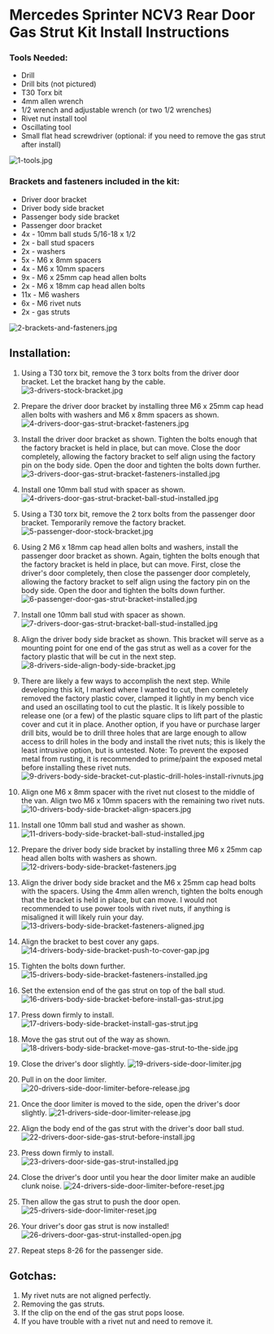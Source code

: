 # Mercedes Sprinter NCV3 Rear Door Gas Strut Kit Install Instructions

### Tools Needed:
 
- Drill
- Drill bits (not pictured)
- T30 Torx bit
- 4mm allen wrench
- 1/2 wrench and adjustable wrench (or two 1/2 wrenches)
- Rivet nut install tool
- Oscillating tool
- Small flat head screwdriver (optional: if you need to remove the gas strut after install)
 
![1-tools.jpg](../images/0-tools.jpg)

### Brackets and fasteners included in the kit:

- Driver door bracket
- Driver body side bracket
- Passenger body side bracket
- Passenger door bracket
- 4x - 10mm ball studs 5/16-18 x 1/2
- 2x - ball stud spacers
- 2x - washers
- 5x - M6 x 8mm spacers
- 4x - M6 x 10mm spacers
- 9x - M6 x 25mm cap head allen bolts
- 2x - M6 x 18mm cap head allen bolts
- 11x - M6 washers
- 6x - M6 rivet nuts
- 2x - gas struts

![2-brackets-and-fasteners.jpg](../images/00-brackets-and-fasteners.jpg)

## Installation:

1. Using a T30 torx bit, remove the 3 torx bolts from the driver door bracket. Let the bracket hang by the cable.
![3-drivers-stock-bracket.jpg](../images/1-drivers-stock-bracket.jpg)

2. Prepare the driver door bracket by installing three M6 x 25mm cap head allen bolts with washers and M6 x 8mm spacers as shown.
![4-drivers-door-gas-strut-bracket-fasteners.jpg](../images/2-drivers-door-gas-strut-bracket-fasteners.jpg)

3. Install the driver door bracket as shown. Tighten the bolts enough that the factory bracket is held in place, but can move. Close the door completely, allowing the factory bracket to self align using the factory pin on the body side. Open the door and tighten the bolts down further.
![3-drivers-door-gas-strut-bracket-fasteners-installed.jpg](../images/3-drivers-door-gas-strut-bracket-fasteners-installed.jpg)

4. Install one 10mm ball stud with spacer as shown.
![4-drivers-door-gas-strut-bracket-ball-stud-installed.jpg](../images/4-drivers-door-gas-strut-bracket-ball-stud-installed.jpg)

5. Using a T30 torx bit, remove the 2 torx bolts from the passenger door bracket. Temporarily remove the factory bracket.
![5-passenger-door-stock-bracket.jpg](../images/5-passenger-door-stock-bracket.jpg)

6. Using 2 M6 x 18mm cap head allen bolts and washers, install the passenger door bracket as shown. Again, tighten the bolts enough that the factory bracket is held in place, but can move. First, close the driver's door completely, then close the passenger door completely, allowing the factory bracket to self align using the factory pin on the body side. Open the door and tighten the bolts down further.
![6-passenger-door-gas-strut-bracket-installed.jpg](../images/6-passenger-door-gas-strut-bracket-installed.jpg)

7. Install one 10mm ball stud with spacer as shown.
![7-drivers-door-gas-strut-bracket-ball-stud-installed.jpg](../images/7-drivers-door-gas-strut-bracket-ball-stud-installed.jpg)

8. Align the driver body side bracket as shown. This bracket will serve as a mounting point for one end of the gas strut as well as a cover for the factory plastic that will be cut in the next step.
![8-drivers-side-align-body-side-bracket.jpg](../images/8-drivers-side-align-body-side-bracket.jpg)

9. There are likely a few ways to accomplish the next step. While developing this kit, I marked where I wanted to cut, then completely removed the factory plastic cover, clamped it lightly in my bench vice and used an oscillating tool to cut the plastic. It is likely possible to release one (or a few) of the plastic square clips to lift part of the plastic cover and cut it in place. Another option, if you have or purchase larger drill bits, would be to drill three holes that are large enough to allow access to drill holes in the body and install the rivet nuts; this is likely the least intrusive option, but is untested. Note: To prevent the exposed metal from rusting, it is recommended to prime/paint the exposed metal before installing these rivet nuts.
![9-drivers-body-side-bracket-cut-plastic-drill-holes-install-rivnuts.jpg](../images/9-drivers-body-side-bracket-cut-plastic-drill-holes-install-rivnuts.jpg)

10. Align one M6 x 8mm spacer with the rivet nut closest to the middle of the van. Align two M6 x 10mm spacers with the remaining two rivet nuts.
![10-drivers-body-side-bracket-align-spacers.jpg](../images/10-drivers-body-side-bracket-align-spacers.jpg)

11. Install one 10mm ball stud and washer as shown.
![11-drivers-body-side-bracket-ball-stud-installed.jpg](../images/11-drivers-body-side-bracket-ball-stud-installed.jpg)

12. Prepare the driver body side bracket by installing three M6 x 25mm cap head allen bolts with washers as shown.
![12-drivers-body-side-bracket-fasteners.jpg](../images/12-drivers-body-side-bracket-fasteners.jpg)

13. Align the driver body side bracket and the M6 x 25mm cap head bolts with the spacers. Using the 4mm allen wrench, tighten the bolts enough that the bracket is held in place, but can move. I would not recommended to use power tools with rivet nuts, if anything is misaligned it will likely ruin your day. 
![13-drivers-body-side-bracket-fasteners-aligned.jpg](../images/13-drivers-body-side-bracket-fasteners-aligned.jpg)

14. Align the bracket to best cover any gaps.
![14-drivers-body-side-bracket-push-to-cover-gap.jpg](../images/14-drivers-body-side-bracket-push-to-cover-gap.jpg)

15. Tighten the bolts down further.
![15-drivers-body-side-bracket-fasteners-installed.jpg](../images/15-drivers-body-side-bracket-fasteners-installed.jpg)

16. Set the extension end of the gas strut on top of the ball stud.
![16-drivers-body-side-bracket-before-install-gas-strut.jpg](../images/16-drivers-body-side-bracket-before-install-gas-strut.jpg)

17. Press down firmly to install.
![17-drivers-body-side-bracket-install-gas-strut.jpg](../images/17-drivers-body-side-bracket-install-gas-strut.jpg)

18. Move the gas strut out of the way as shown.
![18-drivers-body-side-bracket-move-gas-strut-to-the-side.jpg](../images/18-drivers-body-side-bracket-move-gas-strut-to-the-side.jpg)

19. Close the driver's door slightly.
![19-drivers-side-door-limiter.jpg](../images/19-drivers-side-door-limiter.jpg)

20. Pull in on the door limiter.
![20-drivers-side-door-limiter-before-release.jpg](../images/20-drivers-side-door-limiter-before-release.jpg)

21. Once the door limiter is moved to the side, open the driver's door slightly.
![21-drivers-side-door-limiter-release.jpg](../images/21-drivers-side-door-limiter-release.jpg)

22. Align the body end of the gas strut with the driver's door ball stud.
![22-drivers-door-side-gas-strut-before-install.jpg](../images/22-drivers-door-side-gas-strut-before-install.jpg)

23. Press down firmly to install.
![23-drivers-door-side-gas-strut-installed.jpg](../images/23-drivers-door-side-gas-strut-installed.jpg)

24. Close the driver's door until you hear the door limiter make an audible clunk noise.
![24-drivers-side-door-limiter-before-reset.jpg](../images/24-drivers-side-door-limiter-before-reset.jpg)

25. Then allow the gas strut to push the door open.
![25-drivers-side-door-limiter-reset.jpg](../images/25-drivers-side-door-limiter-reset.jpg)

26. Your driver's door gas strut is now installed!
![26-drivers-door-gas-strut-installed-open.jpg](../images/26-drivers-door-gas-strut-installed-open.jpg)

27. Repeat steps 8-26 for the passenger side.

## Gotchas:
1. My rivet nuts are not aligned perfectly.
2. Removing the gas struts.
3. If the clip on the end of the gas strut pops loose.
4. If you have trouble with a rivet nut and need to remove it.